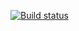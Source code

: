 [![Build status](https://ci.appveyor.com/api/projects/status/vgqmxg2gowitb1c4?svg=true)](https://ci.appveyor.com/project/wee-owl/pure-functions)
